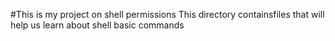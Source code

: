 #This is my project on shell permissions
This directory containsfiles that will help us learn about shell basic commands
